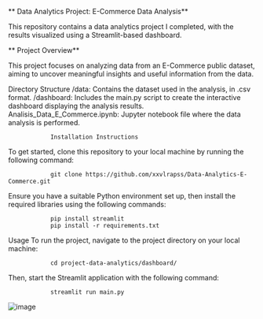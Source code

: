 ** Data Analytics Project: E-Commerce Data Analysis**

This repository contains a data analytics project I completed, with the results visualized using a Streamlit-based dashboard.

** Project Overview**

This project focuses on analyzing data from an E-Commerce public dataset, aiming to uncover meaningful insights and useful information from the data.

Directory Structure /data: Contains the dataset used in the analysis, in .csv format. /dashboard: Includes the main.py script to create the interactive dashboard displaying the analysis results. Analisis_Data_E_Commerce.ipynb: Jupyter notebook file where the data analysis is performed.

                Installation Instructions
To get started, clone this repository to your local machine by running the following command:

                git clone https://github.com/xxvlrapss/Data-Analytics-E-Commerce.git
Ensure you have a suitable Python environment set up, then install the required libraries using the following commands:

                pip install streamlit
                pip install -r requirements.txt
Usage To run the project, navigate to the project directory on your local machine:

                cd project-data-analytics/dashboard/
Then, start the Streamlit application with the following command:

                streamlit run main.py

  ![image](https://github.com/user-attachments/assets/a17f1e74-bbd7-4ef6-9890-7eb9f1b2cb92)

